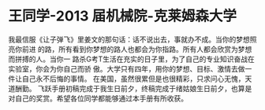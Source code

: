 # 王同学-2013 届机械院-克莱姆森大学

&#x20;   我最信服《让子弹飞》里姜文的那句话：话不说出去，事就办不成。当你的梦想照亮你前进 的路，所有看到你梦想的路人也都会为你指路。所有人都会欣赏为梦想而拼搏的人。当你一 路杀G考T生活在充实的日子里，为了自己的专业知识奋战在实验室，你会为你自己而骄 傲。大学只有四年，用你的梦想、目标、激情去做一件让自己永不后悔的事情。 在美国，虽然很累但是也很精彩，只求问心无愧，天道酬勤。 飞跃手册初稿完成于我生日前夕，终稿完成于绪姑娘生日前夕，也算是对自己的奖赏。希望各位同学都能够通过本手册有所收获。&#x20;

